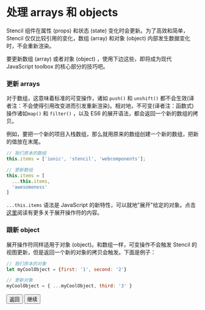 # 处理 arrays 和 objects

Stencil 组件在属性 (props) 和状态 (state) 变化时会更新。为了高效和简单，Stencil 仅仅比较引用的变化，数组 (array) 和对象 (object) 内部发生数据变化时，不会重新渲染。

要更新数组 (array) 或者对象 (object) ，使用下边这些，即将成为现代 JavaScript toolbox 的核心部分的技巧吧。

### 更新 arrays

对于数组，这意味着标准的可变操作，诸如 `push()` 和 `unshift()` 都不会生效(译者注：不会使得引用改变进而引发重新渲染)。相对地，不可变(译者注：函数式)操作诸如`map()` 和 `filter()` ，以及 ES6 的展开语法，都会返回一个新的数组的拷贝。

例如，要把一个新的项目入栈数组，那么就用原来的数组创建一个新的数组，把新的值放在末尾。

```js
// 我们原本的数组
this.items = ['ionic', 'stencil', 'webcomponents'];

// 更新数组
this.items = [
  ...this.items,
  'awesomeness'
]
```

`...this.items` 语法是 JavaScript 的新特性，可以就地"展开"给定的对象。点击[这里](https://developer.mozilla.org/en-US/docs/Web/JavaScript/Reference/Operators/Spread_operator)阅读有更多关于展开操作符的内容。

### 跟新 object

展开操作符同样适用于对象 (object)。和数组一样，可变操作不会触发 Stencil 的视图更新，但是返回一个新的对象的拷贝会触发。下面是例子：

```js
// 我们原本的对象
let myCoolObject = {first: '1', second: '2'}

// 更新对象
myCoolObject = { ...myCoolObject, third: '3' }

```

<stencil-route-link url="/docs/forms" router="#router" custom="true">
  <button class="backButton">
    返回
  </button>
</stencil-route-link>

<stencil-route-link url="/docs/testing" custom="true">
  <button class="nextButton">
    继续
  </button>
</stencil-route-link>

